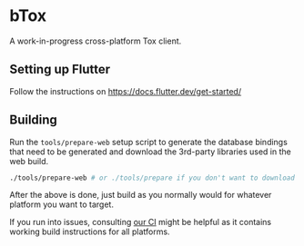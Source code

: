 # bTox

A work-in-progress cross-platform Tox client.

## Setting up Flutter

Follow the instructions on https://docs.flutter.dev/get-started/

## Building

Run the `tools/prepare-web` setup script to generate the database bindings that need to be generated
and download the 3rd-party libraries used in the web build.

```sh
./tools/prepare-web # or ./tools/prepare if you don't want to download the web-build 3rd-party libraries.
```

After the above is done, just build as you normally would for whatever platform you want to target.

If you run into issues, consulting [our CI](.github/workflows/ci.yml) might be helpful as it
contains working build instructions for all platforms.
